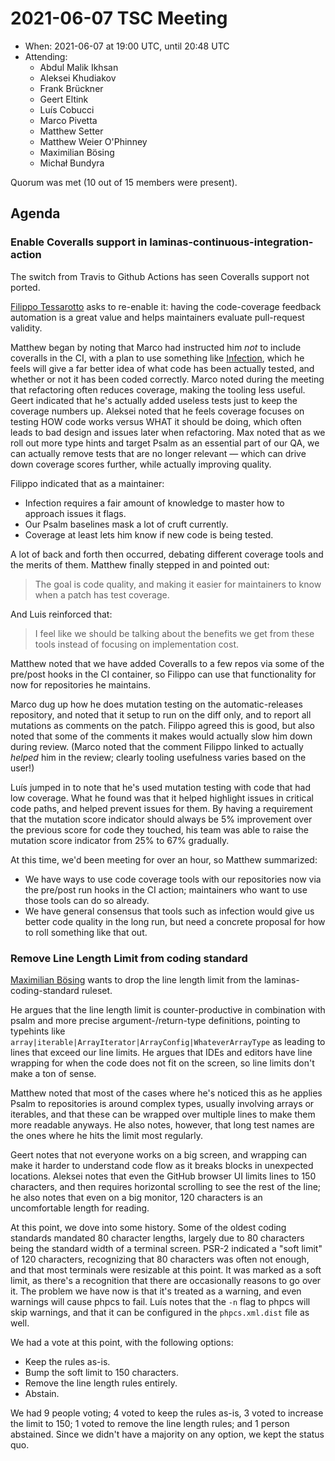 # 2021-06-07 TSC Meeting

- When: 2021-06-07 at 19:00 UTC, until 20:48 UTC
- Attending:
  - Abdul Malik Ikhsan
  - Aleksei Khudiakov
  - Frank Brückner
  - Geert Eltink
  - Luís Cobucci
  - Marco Pivetta
  - Matthew Setter
  - Matthew Weier O'Phinney
  - Maximilian Bösing
  - Michał Bundyra

Quorum was met (10 out of 15 members were present).

## Agenda

### Enable Coveralls support in laminas-continuous-integration-action

The switch from Travis to Github Actions has seen Coveralls support not ported.

[Filippo Tessarotto](https://github.com/Slamdunk) asks to re-enable it: having the code-coverage feedback automation is a great value and helps maintainers evaluate pull-request validity.

Matthew began by noting that Marco had instructed him _not_ to include coveralls in the CI, with a plan to use something like [Infection](https://infection.github.io/), which he feels will give a far better idea of what code has been actually tested, and whether or not it has been coded correctly.
Marco noted during the meeting that refactoring often reduces coverage, making the tooling less useful.
Geert indicated that he's actually added useless tests just to keep the coverage numbers up.
Aleksei noted that he feels coverage focuses on testing HOW code works versus WHAT it should be doing, which often leads to bad design and issues later when refactoring.
Max noted that as we roll out more type hints and target Psalm as an essential part of our QA, we can actually remove tests that are no longer relevant — which can drive down coverage scores further, while actually improving quality.

Filippo indicated that as a maintainer:

- Infection requires a fair amount of knowledge to master how to approach issues it flags.
- Our Psalm baselines mask a lot of cruft currently.
- Coverage at least lets him know if new code is being tested.

A lot of back and forth then occurred, debating different coverage tools and the merits of them.
Matthew finally stepped in and pointed out:

> The goal is code quality, and making it easier for maintainers to know when a patch has test coverage.

And Luis reinforced that:

> I feel like we should be talking about the benefits we get from these tools instead of focusing on implementation cost.

Matthew noted that we have added Coveralls to a few repos via some of the pre/post hooks in the CI container, so Filippo can use that functionality for now for repositories he maintains.

Marco dug up how he does mutation testing on the automatic-releases repository, and noted that it setup to run on the diff only, and to report all mutations as comments on the patch.
Filippo agreed this is good, but also noted that some of the comments it makes would actually slow him down during review.
(Marco noted that the comment Filippo linked to actually _helped_ him in the review; clearly tooling usefulness varies based on the user!)

Luís jumped in to note that he's used mutation testing with code that had low coverage.
What he found was that it helped highlight issues in critical code paths, and helped prevent issues for them.
By having a requirement that the mutation score indicator should always be 5% improvement over the previous score for code they touched, his team was able to raise the mutation score indicator from 25% to 67% gradually.

At this time, we'd been meeting for over an hour, so Matthew summarized:

- We have ways to use code coverage tools with our repositories now via the pre/post run hooks in the CI action; maintainers who want to use those tools can do so already.
- We have general consensus that tools such as infection would give us better code quality in the long run, but need a concrete proposal for how to roll something like that out.

### Remove Line Length Limit from coding standard

[Maximilian Bösing](https://github.com/boesing) wants to drop the line length limit from the laminas-coding-standard ruleset.

He argues that the line length limit is counter-productive in combination with psalm and more precise argument-/return-type definitions, pointing to typehints like `array|iterable|ArrayIterator|ArrayConfig|WhateverArrayType` as leading to lines that exceed our line limits.
He argues that IDEs and editors have line wrapping for when the code does not fit on the screen, so line limits don't make a ton of sense.

Matthew noted that most of the cases where he's noticed this as he applies Psalm to repositories is around complex types, usually involving arrays or iterables, and that these can be wrapped over multiple lines to make them more readable anyways.
He also notes, however, that long test names are the ones where he hits the limit most regularly.

Geert notes that not everyone works on a big screen, and wrapping can make it harder to understand code flow as it breaks blocks in unexpected locations.
Aleksei notes that even the GitHub browser UI limits lines to 150 characters, and then requires horizontal scrolling to see the rest of the line; he also notes that even on a big monitor, 120 characters is an uncomfortable length for reading.

At this point, we dove into some history.
Some of the oldest coding standards mandated 80 character lengths, largely due to 80 characters being the standard width of a terminal screen.
PSR-2 indicated a "soft limit" of 120 characters, recognizing that 80 characters was often not enough, and that most terminals were resizable at this point.
It was marked as a soft limit, as there's a recognition that there are occasionally reasons to go over it.
The problem we have now is that it's treated as a warning, and even warnings will cause phpcs to fail.
Luís notes that the `-n` flag to phpcs will skip warnings, and that it can be configured in the `phpcs.xml.dist` file as well.

We had a vote at this point, with the following options:

- Keep the rules as-is.
- Bump the soft limit to 150 characters.
- Remove the line length rules entirely.
- Abstain.

We had 9 people voting; 4 voted to keep the rules as-is, 3 voted to increase the limit to 150; 1 voted to remove the line length rules; and 1 person abstained.
Since we didn't have a majority on any option, we kept the status quo.

